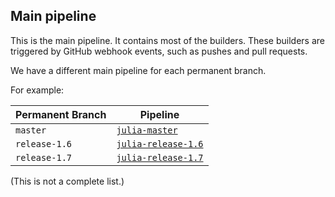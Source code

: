 ## Main pipeline

This is the main pipeline. It contains most of the builders. These builders are triggered by GitHub webhook events, such as pushes and pull requests.

We have a different main pipeline for each permanent branch.

For example:

| Permanent Branch | Pipeline                                                                         |
| ---------------- | -------------------------------------------------------------------------------- |
| `master`         | [`julia-master`](https://buildkite.com/julialang/julia-master)                   |
| `release-1.6`    | [`julia-release-1.6`](https://buildkite.com/julialang/julia-release-1-dot-6) |
| `release-1.7`    | [`julia-release-1.7`](https://buildkite.com/julialang/julia-release-1-dot-7) |

(This is not a complete list.)
